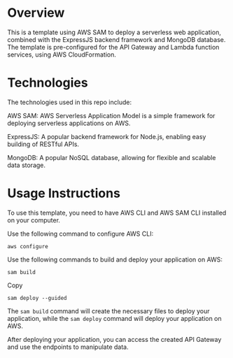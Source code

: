 # Overview

This is a template using AWS SAM to deploy a serverless web application, combined with the ExpressJS backend framework and MongoDB database. The template is pre-configured for the API Gateway and Lambda function services, using AWS CloudFormation.

# Technologies 

The technologies used in this repo include:

AWS SAM: AWS Serverless Application Model is a simple framework for deploying serverless applications on AWS.

ExpressJS: A popular backend framework for Node.js, enabling easy building of RESTful APIs.

MongoDB: A popular NoSQL database, allowing for flexible and scalable data storage.

# Usage Instructions

To use this template, you need to have AWS CLI and AWS SAM CLI installed on your computer.

Use the following command to configure AWS CLI:


```
aws configure
```

Use the following commands to build and deploy your application on AWS:


```
sam build
```

Copy

```
sam deploy --guided
```

The `sam build` command will create the necessary files to deploy your application, while the `sam deploy` command will deploy your application on AWS.

After deploying your application, you can access the created API Gateway and use the endpoints to manipulate data.
